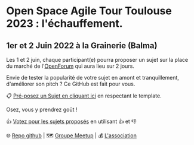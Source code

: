 # Open Space Agile Tour Toulouse 2023 : l'échauffement.
## 1er et 2 Juin 2022 à la Grainerie (Balma)


Les 1 et 2 juin, chaque participant(e) pourra proposer un sujet sur la place du marché  de l'[OpenForum](https://fr.wikipedia.org/wiki/M%C3%A9thodologie_Forum_Ouvert) qui aura lieu sur 2 jours.

Envie de tester la popularité de votre sujet en amont et tranquillement, d'améliorer son pitch ? Ce GitHub est fait pour vous. 

📋 [Pré-posez un Sujet en cliquant ici](https://github.com/AgileToulouse/editionJuin2023/issues/new?template=cfp.md) en respectant le template.

 Osez, vous y prendrez goût !

👍 [Votez pour les sujets proposés](https://github.com/AgileToulouse/editionJuin2023/issues) en utilisant 👍 et 👎

🌐 [Repo github](https://github.com/AgileToulouse/editionJuin2023/)
| 🗺️ [Groupe Meetup](https://www.meetup.com/fr-FR/agile-toulouse/)
| 💰 [L'association](https://agiletoulouse/)
